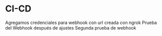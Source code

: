 # CI-CD

Agregamos credenciales para webhook con url creada con ngrok
Prueba del Webhook después de ajustes
Segunda prueba de webhook


